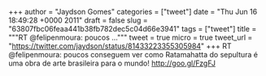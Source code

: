 
+++
author = "Jaydson Gomes"
categories = ["tweet"]
date = "Thu Jun 16 18:49:28 +0000 2011"
draft = false
slug = "63807fbc06feaa441b38fb782dec5c04d66e3941"
tags = ["tweet"]
title = """RT @felipenmoura: poucos ..."""
tweet = true
micro = true
tweet_url = "https://twitter.com/jaydson/status/81433223355305984"
+++
RT @felipenmoura: poucos conseguem ver como Ratamahatta do sepultura é uma obra de arte brasileira para o mundo! http://goo.gl/FzgFJ
